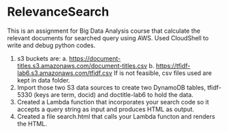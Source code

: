 # RelevanceSearch
This is an assignment for Big Data Analysis course that calculate the relevant documents for searched query using AWS. Used CloudShell to write and debug python codes.

1. s3 buckets are:
  a. https://document-titles.s3.amazonaws.com/document-titles.csv
  b. https://tfidf-lab6.s3.amazonaws.com/tfidf.csv
  If is not feasible, csv files used are kept in data folder.
2. Import those two S3 data sources to create two DynamoDB tables, tfidf-5330 (keys are term, docid) and doctitle-lab6 to
hold the data. 
3. Created a Lambda function that incorporates your search code so it accepts a query string as input and produces HTML as output.
4. Created a file search.html that calls your Lambda functon and renders the HTML.
